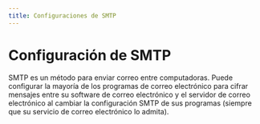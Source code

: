```yaml
---
title: Configuraciones de SMTP
---
```

# Configuración de SMTP 

SMTP es un método para enviar correo entre computadoras. Puede configurar la mayoría de los programas de correo electrónico para cifrar mensajes entre su software de correo electrónico y el servidor de correo electrónico al cambiar la configuración SMTP de sus programas (siempre que su servicio de correo electrónico lo admita).